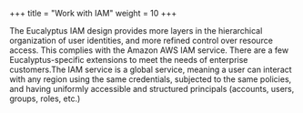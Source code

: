 +++
title = "Work with IAM"
weight = 10
+++

The Eucalyptus IAM design provides more layers in the hierarchical organization of user identities, and more refined control over resource access. This complies with the Amazon AWS IAM service. There are a few Eucalyptus-specific extensions to meet the needs of enterprise customers.The IAM service is a global service, meaning a user can interact with any region using the same credentials, subjected to the same policies, and having uniformly accessible and structured principals (accounts, users, groups, roles, etc.) 

